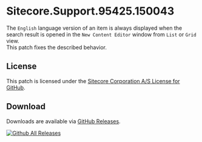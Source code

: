 # Sitecore.Support.95425.150043
The `English` language version of an item is always displayed when the search result is opened in the `New Content Editor` window from `List` or `Grid` view.<br/>
This patch fixes the described behavior.

## License  
This patch is licensed under the [Sitecore Corporation A/S License for GitHub](https://github.com/sitecoresupport/Sitecore.Support.95425.150043/blob/master/LICENSE).  

## Download  
Downloads are available via [GitHub Releases](https://github.com/sitecoresupport/Sitecore.Support.95425.150043/releases).  

[![Github All Releases](https://img.shields.io/github/downloads/SitecoreSupport/Sitecore.Support.95425.150043/total.svg)](https://github.com/SitecoreSupport/Sitecore.Support.95425.150043/releases)
